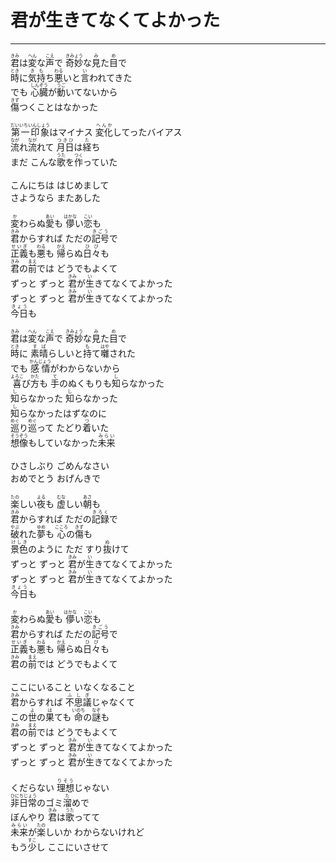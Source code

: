 # 君が生きてなくてよかった
---
<lyric>
<ruby>君<rt>きみ</rt></ruby>は<ruby>変<rt>へん</rt></ruby>な<ruby>声<rt>こえ</rt></ruby>で <ruby>奇妙<rt>きみょう</rt></ruby>な<ruby>見<rt>み</rt></ruby>た<ruby>目<rt>め</rt></ruby>で<br/>
<ruby>時<rt>とき</rt></ruby>に<ruby>気持<rt>きも</rt></ruby>ち<ruby>悪<rt>わる</rt></ruby>いと<ruby>言<rt>い</rt></ruby>われてきた<br/>
でも <ruby>心臓<rt>しんぞう</rt></ruby>が<ruby>動<rt>うご</rt></ruby>いてないから<br/>
<ruby>傷<rt>きず</rt></ruby>つくことはなかった<br/>
<br/>
<ruby>第一印象<rt>だいいちいんしょう</rt></ruby>はマイナス <ruby>変化<rt>へんか</rt></ruby>してったバイアス<br/>
<ruby>流<rt>なが</rt></ruby>れ<ruby>流<rt>なが</rt></ruby>れて <ruby>月日<rt>つきひ</rt></ruby>は<ruby>経<rt>た</rt></ruby>ち<br/>
まだ こんな<ruby>歌<rt>うた</rt></ruby>を<ruby>作<rt>つく</rt></ruby>っていた<br/>
<br/>
こんにちは はじめまして<br/>
さようなら またあした<br/>
<br/>
<ruby>変<rt>か</rt></ruby>わらぬ<ruby>愛<rt>あい</rt></ruby>も <ruby>儚<rt>はかな</rt></ruby>い<ruby>恋<rt>こい</rt></ruby>も<br/>
<ruby>君<rt>きみ</rt></ruby>からすれば ただの<ruby>記号<rt>きごう</rt></ruby>で<br/>
<ruby>正義<rt>せいぎ</rt></ruby>も<ruby>悪<rt>わる</rt></ruby>も <ruby>帰<rt>かえ</rt></ruby>らぬ<ruby>日々<rt>ひび</rt></ruby>も<br/>
<ruby>君<rt>きみ</rt></ruby>の<ruby>前<rt>まえ</rt></ruby>では どうでもよくて<br/>
ずっと ずっと <ruby>君<rt>きみ</rt></ruby>が<ruby>生<rt>い</rt></ruby>きてなくてよかった<br/>
ずっと ずっと <ruby>君<rt>きみ</rt></ruby>が<ruby>生<rt>い</rt></ruby>きてなくてよかった<br/>
<ruby>今日<rt>きょう</rt></ruby>も<br/>
<br/>
<ruby>君<rt>きみ</rt></ruby>は<ruby>変<rt>へん</rt></ruby>な<ruby>声<rt>こえ</rt></ruby>で <ruby>奇妙<rt>きみょう</rt></ruby>な<ruby>見<rt>み</rt></ruby>た<ruby>目<rt>め</rt></ruby>で<br/>
<ruby>時<rt>とき</rt></ruby>に <ruby>素晴<rt>すば</rt></ruby>らしいと<ruby>持<rt>も</rt></ruby>て<ruby>囃<rt>はや</rt></ruby>された<br/>
でも <ruby>感情<rt>かんじょう</rt></ruby>がわからないから<br/>
<ruby>喜<rt>よろこ</rt></ruby>び<ruby>方<rt>かた</rt></ruby>も <ruby>手<rt>て</rt></ruby>のぬくもりも<ruby>知<rt>し</rt></ruby>らなかった<br/>
<ruby>知<rt>し</rt></ruby>らなかった <ruby>知<rt>し</rt></ruby>らなかった<br/>
<ruby>知<rt>し</rt></ruby>らなかったはずなのに<br/>
<ruby>巡<rt>めぐ</rt></ruby>り<ruby>巡<rt>めぐ</rt></ruby>って たどり<ruby>着<rt>つ</rt></ruby>いた<br/>
<ruby>想像<rt>そうぞう</rt></ruby>もしていなかった<ruby>未来<rt>みらい</rt></ruby><br/>
<br/>
ひさしぶり ごめんなさい<br/>
おめでとう おげんきで<br/>
<br/>
<ruby>楽<rt>たの</rt></ruby>しい<ruby>夜<rt>よる</rt></ruby>も <ruby>虚<rt>むな</rt></ruby>しい<ruby>朝<rt>あさ</rt></ruby>も<br/>
<ruby>君<rt>きみ</rt></ruby>からすれば ただの<ruby>記録<rt>きろく</rt></ruby>で<br/>
<ruby>破<rt>やぶ</rt></ruby>れた<ruby>夢<rt>ゆめ</rt></ruby>も <ruby>心<rt>こころ</rt></ruby>の<ruby>傷<rt>きず</rt></ruby>も<br/>
<ruby>景色<rt>けしき</rt></ruby>のように ただ すり<ruby>抜<rt>ぬ</rt></ruby>けて<br/>
ずっと ずっと <ruby>君<rt>きみ</rt></ruby>が<ruby>生<rt>い</rt></ruby>きてなくてよかった<br/>
ずっと ずっと <ruby>君<rt>きみ</rt></ruby>が<ruby>生<rt>い</rt></ruby>きてなくてよかった<br/>
<ruby>今日<rt>きょう</rt></ruby>も<br/>
<br/>
<ruby>変<rt>か</rt></ruby>わらぬ<ruby>愛<rt>あい</rt></ruby>も <ruby>儚<rt>はかな</rt></ruby>い<ruby>恋<rt>こい</rt></ruby>も<br/>
<ruby>君<rt>きみ</rt></ruby>からすれば ただの<ruby>記号<rt>きごう</rt></ruby>で<br/>
<ruby>正義<rt>せいぎ</rt></ruby>も<ruby>悪<rt>わる</rt></ruby>も <ruby>帰<rt>かえ</rt></ruby>らぬ<ruby>日々<rt>ひび</rt></ruby>も<br/>
<ruby>君<rt>きみ</rt></ruby>の<ruby>前<rt>まえ</rt></ruby>では どうでもよくて<br/>
<br/>
ここにいること いなくなること<br/>
<ruby>君<rt>きみ</rt></ruby>からすれば <ruby>不思議<rt>ふしぎ</rt></ruby>じゃなくて<br/>
この<ruby>世<rt>よ</rt></ruby>の<ruby>果<rt>は</rt></ruby>ても <ruby>命<rt>いのち</rt></ruby>の<ruby>謎<rt>なぞ</rt></ruby>も<br/>
<ruby>君<rt>きみ</rt></ruby>の<ruby>前<rt>まえ</rt></ruby>では どうでもよくて<br/>
ずっと ずっと <ruby>君<rt>きみ</rt></ruby>が<ruby>生<rt>い</rt></ruby>きてなくてよかった<br/>
ずっと ずっと <ruby>君<rt>きみ</rt></ruby>が<ruby>生<rt>い</rt></ruby>きてなくてよかった<br/>
<br/>
くだらない <ruby>理想<rt>りそう</rt></ruby>じゃない<br/>
<ruby>非日常<rt>ひにちじょう</rt></ruby>のゴミ<ruby>溜<rt>た</rt></ruby>めで<br/>
ぼんやり <ruby>君<rt>きみ</rt></ruby>は<ruby>歌<rt>うた</rt></ruby>ってて<br/>
<ruby>未来<rt>みらい</rt></ruby>が<ruby>楽<rt>たの</rt></ruby>しいか わからないけれど<br/>
もう<ruby>少<rt>すこ</rt></ruby>し ここにいさせて<br/>
<br/>
<br/>
<br/>
</lyric>
